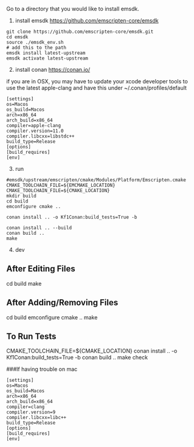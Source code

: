 Go to a directory that you would like to install emsdk.

1. install emsdk https://github.com/emscripten-core/emsdk

```
git clone https://github.com/emscripten-core/emsdk.git
cd emsdk
source ./emsdk_env.sh
# add this to the path
emsdk install latest-upstream
emsdk activate latest-upstream
```

2. install conan https://conan.io/

if you are in OSX, you may have to update your xcode developer tools to use the latest apple-clang and have this under ~/.conan/profiles/default

```
[settings]
os=Macos
os_build=Macos
arch=x86_64
arch_build=x86_64
compiler=apple-clang
compiler.version=11.0
compiler.libcxx=libstdc++
build_type=Release
[options]
[build_requires]
[env]
```

3. run

```
#emsdk/upstream/emscripten/cmake/Modules/Platform/Emscripten.cmake
CMAKE_TOOLCHAIN_FILE=${EMCMAKE_LOCATION}
CMAKE_TOOLCHAIN_FILE=${CMAKE_LOCATION}
mkdir build
cd build
emconfigure cmake ..

conan install .. -o Kf1Conan:build_tests=True -b

conan install .. --build
conan build ..
make
```

4. dev

After Editing Files
-------------------
cd build
make

After Adding/Removing Files
---------------------------
cd build
emconfigure cmake ..
make

To Run Tests
---------------------------
CMAKE_TOOLCHAIN_FILE=${CMAKE_LOCATION}
conan install .. -o Kf1Conan:build_tests=True -b
conan build ..
make check

###If having trouble on mac

```
[settings]
os=Macos
os_build=Macos
arch=x86_64
arch_build=x86_64
compiler=clang
compiler.version=9
compiler.libcxx=libc++
build_type=Release
[options]
[build_requires]
[env]
```
